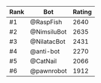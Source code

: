 Rank|Bot|Rating
---|---|---
#1|@RaspFish|2640
#2|@NimsiluBot|2635
#3|@NilatacBot|2431
#4|@anti-bot|2270
#5|@CatNail|2066
#6|@pawnrobot|1912
